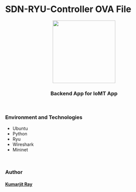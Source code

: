 # SDN-RYU-Controller OVA File

<div align="center" class="row">
  <img src="" width="200"/>
</div>
<h3 align="center">Backend App for IoMT App</h3>
<br>


### Environment and Technologies
* Ubuntu
* Python
* Ryu
* Wireshark
* Mininet

<br>

### Author
#### [Kumarjit Ray](https://kumarjitray.github.io/)
